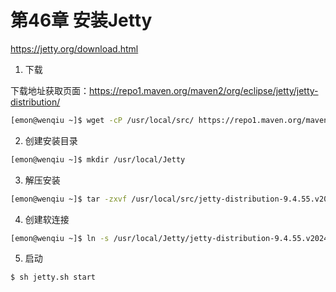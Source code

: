 # 第46章 安装Jetty

https://jetty.org/download.html

1. 下载

下载地址获取页面：https://repo1.maven.org/maven2/org/eclipse/jetty/jetty-distribution/

```bash
[emon@wenqiu ~]$ wget -cP /usr/local/src/ https://repo1.maven.org/maven2/org/eclipse/jetty/jetty-distribution/9.4.55.v20240627/jetty-distribution-9.4.55.v20240627.tar.gz
```

2. 创建安装目录

```bash
[emon@wenqiu ~]$ mkdir /usr/local/Jetty
```

3. 解压安装

```bash
[emon@wenqiu ~]$ tar -zxvf /usr/local/src/jetty-distribution-9.4.55.v20240627.tar.gz -C /usr/local/Jetty/
```

4. 创建软连接

```bash
[emon@wenqiu ~]$ ln -s /usr/local/Jetty/jetty-distribution-9.4.55.v20240627/ /usr/local/jetty
```

5. 启动

```bash
$ sh jetty.sh start
```